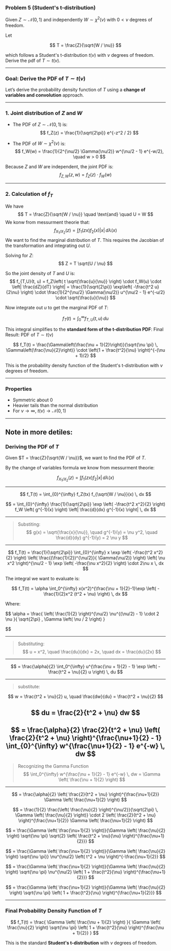 ### Problem 5 (Student's t-distribution)

Given $Z \sim \mathcal{N}(0,1)$ and independently $W \sim \chi^2(\nu)$ with $0 < \nu$ degrees of freedom.  

Let

$$
T = \frac{Z}{\sqrt{W / \nu}}
$$

which follows a Student's t-distribution $t(\nu)$ with $\nu$ degrees of freedom. Derive the pdf of $T \sim t(\nu)$.

---

### Goal: Derive the PDF of $T \sim t(\nu)$

Let’s derive the probability density function of $T$ using a **change of variables and convolution** approach.

---

### 1. Joint distribution of $Z$ and $W$

- The PDF of $Z \sim \mathcal{N}(0, 1)$ is:
$$
f_Z(z) = \frac{1}{\sqrt{2\pi}} e^{-z^2 / 2}
$$

- The PDF of $W \sim \chi^2(\nu)$ is:
$$
f_W(w) = \frac{1}{2^{\nu/2} \Gamma(\nu/2)} w^{\nu/2 - 1} e^{-w/2}, \quad w > 0
$$

Because $Z$ and $W$ are independent, the joint PDF is:
$$
f_{Z,W}(z, w) = f_Z(z) \cdot f_W(w)
$$

---

### 2. Calculation of $f_{T}$
We  have
$$
T = \frac{Z}{\sqrt{W / \nu}} \quad \text{and} \quad U = W
$$
We konw from messurment theorie that: 
$$f_{X_1 / X_2}(z) = \int f_1(zx) f_{2}(x) |x| \, d\lambda(x)$$
We want to find the marginal distribution of $T$. This requires the Jacobian of the transformation and integrating out $U$.

Solving for $Z$:  
$$
Z = T \sqrt{U / \nu}
$$

So the joint density of $T$ and $U$ is:
$$
f_{T,U}(t, u) = f_Z\left( t \sqrt{\frac{u}{\nu}} \right) \cdot f_W(u) \cdot \left| \frac{dZ}{dT} \right|
= \frac{1}{\sqrt{2\pi}} \exp\left( -\frac{t^2 u}{2\nu} \right) \cdot \frac{1}{2^{\nu/2} \Gamma(\nu/2)} u^{\nu/2 - 1} e^{-u/2} \cdot \sqrt{\frac{u}{\nu}}
$$

Now integrate out $u$ to get the marginal PDF of $T$:

$$
f_T(t) = \int_0^\infty f_{T,U}(t, u) \, du
$$

This integral simplifies to the **standard form of the t-distribution PDF**:
Final Result: PDF of $T \sim t(\nu)$

$$
f_T(t) = \frac{\Gamma\left(\frac{\nu + 1}{2}\right)}{\sqrt{\nu \pi} \, \Gamma\left(\frac{\nu}{2}\right)} \cdot \left(1 + \frac{t^2}{\nu} \right)^{-(\nu + 1)/2}
$$

This is the probability density function of the Student's t-distribution with $\nu$ degrees of freedom.

---

### Properties

- Symmetric about 0
- Heavier tails than the normal distribution
- For $\nu \to \infty$, $t(\nu) \to \mathcal{N}(0, 1)$

---
## Note in more detiles:
### Deriving the PDF of $T$

Given $T = \frac{Z}{\sqrt{W / \nu}}$, we want to find the PDF of $T$.  

By the change of variables formula we know from messurment theorie:

$$
f_{X_1 / X_2}(z) = \int f_1(zx) f_2 |x| \, d\lambda(x)
$$

---

$$
f_T(t) = \int_{0}^{\infty} f_Z(tx) f_{\sqrt{W / \nu}}(x) \, dx
$$

$$
= \int_{0}^{\infty} \frac{1}{\sqrt{2\pi}} \exp \left( -\frac{t^2 x^2}{2} \right) f_W \left( g^{-1}(x) \right) \left| \frac{d}{dx} g^{-1}(x) \right| \, dx
$$

---
>Substiting:
$$
g(x) = \sqrt{\frac{x}{\nu}}, \quad g^{-1}(y) = \nu y^2, \quad \frac{d}{dy} g^{-1}(y) = 2 \nu y
$$

---

$$
f_T(t) = \frac{1}{\sqrt{2\pi}} \int_{0}^{\infty} x \exp \left( -\frac{t^2 x^2}{2} \right)
\left( \frac{(\frac{1}{2})^{\nu/2}}{ \Gamma(\nu/2)} \right) \left( \nu x^2 \right)^{\nu/2 - 1} \exp \left( -\frac{\nu x^2}{2} \right) \cdot 2\nu x \, dx
$$



The integral we want to evaluate is:

$$
f_T(t) = \alpha \int_0^{\infty} x(x^2)^{\frac{\nu + 1}{2}-1}\exp \left( -\frac{1}{2}x^2 (t^2 + \nu) \right) \, dx
$$


Where:

$$
\alpha = \frac{ \left( \frac{1}{2} \right)^{\nu/2} \nu^{(\nu/2) - 1} \cdot 2 \nu }{ \sqrt{2\pi} \, \Gamma \left( \nu / 2 \right) }

$$

---
>Substituting:
$$
u = x^2, \quad \frac{du}{dx} = 2x, \quad dx = \frac{du}{2x}
$$
---

$$
= \frac{\alpha}{2} \int_0^{\infty} u^{\frac{\nu + 1}{2} - 1} \exp \left( -\frac{t^2 + \nu}{2} u \right) \, du
$$


---
>substitute:

$$
w = \frac{t^2 + \nu}{2} u, \quad \frac{dw}{du} = \frac{t^2 + \nu}{2}
$$

$$
du = \frac{2}{t^2 + \nu} dw
$$
---
$$
= \frac{\alpha}{2} \frac{2}{t^2 + \nu} \left( \frac{2}{t^2 + \nu} \right)^{\frac{\nu+1}{2} - 1} \int_{0}^{\infty} w^{\frac{\nu+1}{2} - 1} e^{-w} \, dw
$$
---

> Recognizing the Gamma Function
$$
\int_0^{\infty} w^{\frac{\nu + 1}{2} - 1} e^{-w} \, dw = \Gamma \left( \frac{\nu + 1}{2} \right)
$$

---

$$
= \frac{\alpha}{2} \left( \frac{2}{t^2 + \nu} \right)^{\frac{\nu+1}{2}} \Gamma \left( \frac{\nu+1}{2} \right)
$$

$$
= \frac{1}{2} \frac{\left( \frac{\nu}{2} \right)^{\nu/2}}{\sqrt{2\pi} \, \Gamma \left( \frac{\nu}{2} \right)} \cdot 2 \left( \frac{2}{t^2 + \nu} \right)^{\frac{\nu+1}{2}} \Gamma \left( \frac{\nu+1}{2} \right)
$$

$$
= \frac{\Gamma \left( \frac{\nu+1}{2} \right)}{\Gamma \left( \frac{\nu}{2} \right) \sqrt{\nu \pi} \sqrt{2} \left( \frac{t^2 + \nu}{\nu} \right)^{\frac{\nu+1}{2}}}
$$

$$
= \frac{\Gamma \left( \frac{\nu+1}{2} \right)}{\Gamma \left( \frac{\nu}{2} \right) \sqrt{\nu \pi}} \nu^{\nu/2} \left( t^2 + \nu \right)^{-\frac{\nu+1}{2}}
$$

$$
= \frac{\Gamma \left( \frac{\nu+1}{2} \right)}{\Gamma \left( \frac{\nu}{2} \right) \sqrt{\nu \pi} \nu^{\nu/2} \left( 1 + \frac{t^2}{\nu} \right)^{\frac{\nu+1}{2}}}
$$

$$
= \frac{\Gamma \left( \frac{\nu+1}{2} \right)}{\Gamma \left( \frac{\nu}{2} \right) \sqrt{\nu \pi} \left( 1 + \frac{t^2}{\nu} \right)^{\frac{\nu+1}{2}}}
$$

---

### Final Probability Density Function of $T$

$$
f_T(t) = \frac{ \Gamma \left( \frac{\nu + 1}{2} \right) }{ \Gamma \left( \frac{\nu}{2} \right) \sqrt{\nu \pi} \left( 1 + \frac{t^2}{\nu} \right)^{\frac{\nu + 1}{2}} }
$$

This is the standard **Student's t-distribution** with $\nu$ degrees of freedom.
